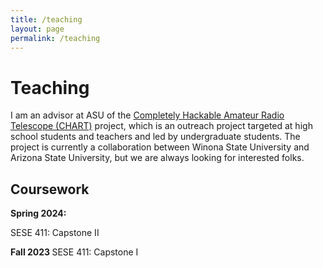 ```yaml
---
title: /teaching
layout: page
permalink: /teaching
---
```


# Teaching

I am an advisor at ASU of the [Completely Hackable Amateur Radio Telescope (CHART)](astrochart.github.io) project, which is an outreach project targeted at high school students and teachers and led by undergraduate students. The project is currently a collaboration between Winona State University and Arizona State University, but we are always looking for interested folks. 

## Coursework 

<b>Spring 2024:</b>
<p>
SESE 411: Capstone II 
</p>
<p>
<b>Fall 2023 </b> 
SESE 411: Capstone I 
</p>




